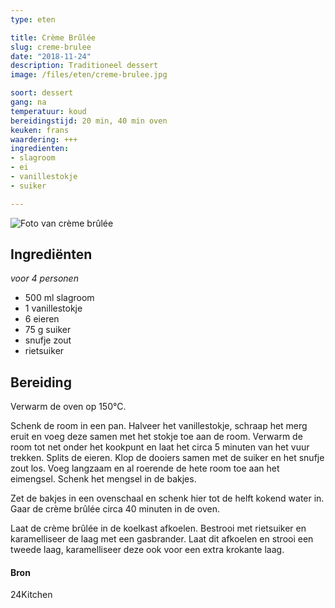 ```yaml
---
type: eten

title: Crème Brûlée
slug: creme-brulee
date: "2018-11-24"
description: Traditioneel dessert
image: /files/eten/creme-brulee.jpg

soort: dessert
gang: na
temperatuur: koud
bereidingstijd: 20 min, 40 min oven
keuken: frans
waardering: +++
ingredienten:
- slagroom
- ei
- vanillestokje
- suiker

---
```


![Foto van crème brûlée](/files/eten/creme-brulee.jpg)

## Ingrediënten

*voor 4 personen*

* 500 ml slagroom
* 1 vanillestokje
* 6 eieren
* 75 g suiker
* snufje zout
* rietsuiker

## Bereiding

Verwarm de oven op 150°C.

Schenk de room in een pan. Halveer het vanillestokje, schraap het merg eruit en voeg deze samen met het stokje toe aan de room. Verwarm de room tot net onder het kookpunt en laat het circa 5 minuten van het vuur trekken. Splits de eieren. Klop de dooiers samen met de suiker en het snufje zout los. Voeg langzaam en al roerende de hete room toe aan het eimengsel. Schenk het mengsel in de bakjes.

Zet de bakjes in een ovenschaal en schenk hier tot de helft kokend water in. Gaar de crème brûlée circa 40 minuten in de oven.

Laat de crème brûlée in de koelkast afkoelen. Bestrooi met rietsuiker en karamelliseer de laag met een gasbrander. Laat dit afkoelen en strooi een tweede laag, karamelliseer deze ook voor een extra krokante laag.

#### Bron

24Kitchen
